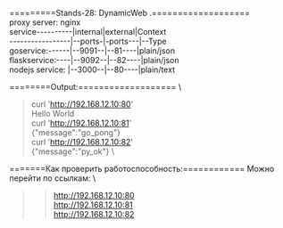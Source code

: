 =========Stands-28: DynamicWeb .===================\
proxy server: nginx \
service----------|internal|external|Context \
-----------------|--ports-|-ports---|--Type \
goservice:------|--9091--|--81----|plain/json \
flaskservice:----|--9092--|--82----|plain/json \
nodejs service: |--3000--|--80----|plain/text 

========Output:=================== \
>curl 'http://192.168.12.10:80' \
Hello World \
>curl 'http://192.168.12.10:81' \
{"message":"go_pong"} \
>curl 'http://192.168.12.10:82' \
{"message":"py_ok"} \

=======Как проверить работоспособность:============ 
Можно перейти по ссылкам: \
>>http://192.168.12.10:80 \
>>http://192.168.12.10:81 \
>>http://192.168.12.10:82 
